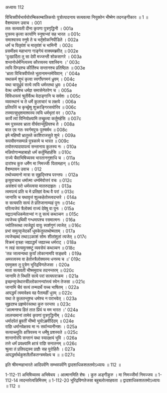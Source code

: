 अध्यायः 112

विचित्रवीर्यभार्ययोरम्बिकाम्बालिकयोः पुत्रोत्पादनाय सत्यवत्या नियुक्तेन भीष्मेण तदनङ्गीकारः ॥ 1 ॥
वैशम्पायन उवाच ।	001  
ततः सत्यवती दीना कृपणा पुत्रगृद्धिनी ।	001a  
पुत्रस्य कृत्वा कार्याणि स्नुषाभ्यां सह भारत ॥	001c  
समाश्वास्य स्नुषे ते च भर्तृशोकनिपीडिते ।	002a  
धर्मं च पितृवंशं च मातृवंशं च भामिनी ।	002c  
प्रसमीक्ष्य महाभागा गाङ्गेयं वाक्यमब्रवीत् ॥	002e  
\'दुःखार्दिता तु सा देवी मज्जन्ती शोकसागरे ।	003a  
शन्तनोर्धर्मनित्यस्य कौरव्यस्य यशस्विनः ।\'	003c  
त्वयि पिण्डश्च कीर्तिश्च सन्तानश्च प्रतिष्ठितः ॥	003e  
\'भ्राता विचित्रवीर्यस्ते भूतानामन्तमेयिवान् ।\'	004a  
यथाकर्म शुभं कृत्वा स्वर्गोपगमनं ध्रुवम् ।	004c  
यथा चायुर्ध्रुवं सत्ये त्वयि धर्मस्तथा ध्रुवः ॥	004e  
वेत्थ धर्मांश्च धर्मज्ञ समासेनेतरेण च ।	005a  
विविधास्त्वं श्रुतीर्वेत्थ वेदाङ्गानि च सर्वशः ॥	005c  
व्यवस्थानं च ते धर्मे कुलाचारं च लक्षये ।	006a  
प्रतिपत्तिं च कृच्छ्रेषु शुक्राङ्गिरसयोरिव ॥	006c  
तस्मात्सुभृशमाश्वस्य त्वयि धर्मभृतां वर ।	007a  
कार्ये त्वां विनियोक्ष्यामि तच्छ्रुत्वा कर्तुमर्हसि ॥	007c  
मम पुत्रस्तव भ्राता वीर्यवान्सुप्रियश्च ते ।	008a  
बाल एव गतः स्वर्गमपुत्रः पुरुषर्षभ ॥	008c  
इमे महिष्यौ भ्रातुस्ते काशिराजसुते शुभे ।	009a  
रूपयौवनसम्पन्ने पुत्रकामे च भारत ॥	009c  
तयोरुत्पादयापत्यं सन्तानाय कुलस्य नः ।	010a  
मन्नियोगान्महाबाहो धर्मं कर्तुमिहार्हसि ॥	010c  
राज्ये चैवाभिषिच्यस्व भारताननुशाधि च ।	011a  
दारांश्च कुरु धर्मेण मा निमज्जीः पितामहान् ॥	011c  
वैशम्पायन उवाच ।	012  
तथोच्यमानो मात्रा स सुहृद्भिश्च परन्तपः ।	012a  
इत्युवाचाथ धर्मात्मा धर्म्यमेवोत्तरं वचः ॥	012c  
असंशयं परो धर्मस्त्वया मातरुदाहृतः ।	013a  
त्वमपत्यं प्रति च मे प्रतिज्ञां वेत्थ वै परां ॥	013c  
जानासि च यथावृत्तं शुल्कहेतोस्त्वदन्तरे ।	014a  
स सत्यवति सत्यं ते प्रतिजानाम्यहं पुनः ॥	014c  
परित्यजेयं त्रैलोक्यं राज्यं देवेषु वा पुनः ।	015a  
यद्वाऽप्यधिकमेताभ्यां न तु सत्यं कथञ्चन ॥	015c  
त्यजेच्च पृथिवी गन्धमापश्च रसमात्मनः ।	016a  
ज्योतिस्तथा त्यजेद्रूपं वायुः स्पर्शगुणं त्यजेत् ॥	016c  
प्रभां समुत्सृजेदर्को धूमकेतुस्तथोष्मताम् ।	017a  
त्यजेच्छब्दं तथाऽऽकाशं सोमः शीतांशुतां त्यजेत् ॥	017c  
विक्रमं वृत्रहा जह्याद्धर्मं जह्याच्च धर्मराट् ।	018a  
न त्वहं सत्यमुत्स्रष्टुं व्यवसेयं कथञ्चन ॥	018c  
\'तन्न जात्वन्यथा कुर्यां लोकानामपि सङ्क्षये ।	019a  
अमरत्वस्य वा हेतोस्त्रैलोक्यस्य धनस्य च ॥\'	019c  
एवमुक्ता तु पुत्रेण भूरिद्रविणतेजसा ।	020a  
माता सत्यवती भीष्ममुवाच तदनन्तरम् ॥	020c  
जानामि ते स्थितिं सत्ये परां सत्यपराक्रम ।	021a  
इच्छन्सृजेथास्त्रींल्लोकानन्यांस्त्वं स्वेन तेजसा ॥	021c  
जानामि चैवं सत्यं तन्मदर्थे यच्च भाषितम् ।	022a  
आपद्धर्मं त्वमावेक्ष्य वह पैतामहीं धुरम् ॥	022c  
यथा ते कुलतन्तुश्च धर्मश्च न पराभवेत् ।	023a  
सुहृदश्च प्रहृष्येरंस्तथा कुरु परन्तप ॥	023c  
\'आत्मनश्च हितं तात प्रियं च मम भारत ।\'	024a  
लालप्यमानां तामेवं कृपणां पुत्रगृद्धिनीम् ।	024c  
धर्मादपेतं ब्रुवतीं भीष्मो भूयोऽब्रवीदिदम् ॥	024e  
राज्ञि धर्मानवेक्षस्व मा नः सर्वान्व्यनीनशः ।	025a  
सत्याच्च्युतिः क्षत्रियस्य न धर्मेषु प्रशस्यते ॥	025c  
शान्तनोरपि सन्तानं यथा स्यादक्षयं भुवि ।	026a  
तत्ते धर्मं प्रवक्ष्यामि क्षात्रं राज्ञि सनातनम् ॥	026c  
श्रुत्वा तं प्रतिपद्यस्व प्राज्ञैः सह पुरोहितैः ।	027a  
आपद्धर्मार्थकुशलैर्लोकतन्त्रमवेक्ष्य च ॥ ॥	027c  

इति श्रीमन्महाभारते आदिपर्वणि सम्भवपर्वणि द्वादशाधिकशततमोऽध्यायः ॥ 112 ॥

1-112-11 अभिषिच्यस्व अभिषेचय । आत्मानमिति शेषः । कुरु अङ्गीकुरु । मा निमज्जीर्मा निमज्जय ॥ 1-112-14 त्वदन्तरेत्वन्निमित्तम् ॥ 1-112-20 भूरिद्रविणतेजसा बहुबलोत्साहवता ॥ द्वादशाधिकशततमोऽध्यायः ॥ 112 ॥
